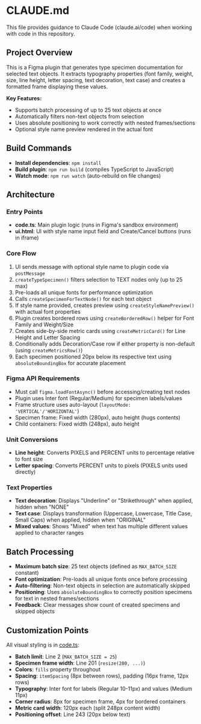 # CLAUDE.md

This file provides guidance to Claude Code (claude.ai/code) when working with code in this repository.

## Project Overview

This is a Figma plugin that generates type specimen documentation for selected text objects. It extracts typography properties (font family, weight, size, line height, letter spacing, text decoration, text case) and creates a formatted frame displaying these values.

**Key Features:**
- Supports batch processing of up to 25 text objects at once
- Automatically filters non-text objects from selection
- Uses absolute positioning to work correctly with nested frames/sections
- Optional style name preview rendered in the actual font

## Build Commands

- **Install dependencies**: `npm install`
- **Build plugin**: `npm run build` (compiles TypeScript to JavaScript)
- **Watch mode**: `npm run watch` (auto-rebuild on file changes)

## Architecture

### Entry Points
- **code.ts**: Main plugin logic (runs in Figma's sandbox environment)
- **ui.html**: UI with style name input field and Create/Cancel buttons (runs in iframe)

### Core Flow
1. UI sends message with optional style name to plugin code via `postMessage`
2. `createTypeSpecimen()` filters selection to TEXT nodes only (up to 25 max)
3. Pre-loads all unique fonts for performance optimization
4. Calls `createSpecimenForTextNode()` for each text object
5. If style name provided, creates preview using `createStyleNamePreview()` with actual font properties
6. Plugin creates bordered rows using `createBorderedRow()` helper for Font Family and Weight/Size
7. Creates side-by-side metric cards using `createMetricCard()` for Line Height and Letter Spacing
8. Conditionally adds Decoration/Case row if either property is non-default (using `createMetricsRow()`)
9. Each specimen positioned 20px below its respective text using `absoluteBoundingBox` for accurate placement

### Figma API Requirements
- Must call `figma.loadFontAsync()` before accessing/creating text nodes
- Plugin uses Inter font (Regular/Medium) for specimen labels/values
- Frame structure uses auto-layout (`layoutMode: 'VERTICAL'/'HORIZONTAL'`)
- Specimen frame: Fixed width (280px), auto height (hugs contents)
- Child containers: Fixed width (248px), auto height

### Unit Conversions
- **Line height**: Converts PIXELS and PERCENT units to percentage relative to font size
- **Letter spacing**: Converts PERCENT units to pixels (PIXELS units used directly)

### Text Properties
- **Text decoration**: Displays "Underline" or "Strikethrough" when applied, hidden when "NONE"
- **Text case**: Displays transformation (Uppercase, Lowercase, Title Case, Small Caps) when applied, hidden when "ORIGINAL"
- **Mixed values**: Shows "Mixed" when text has multiple different values applied to character ranges

## Batch Processing
- **Maximum batch size**: 25 text objects (defined as `MAX_BATCH_SIZE` constant)
- **Font optimization**: Pre-loads all unique fonts once before processing
- **Auto-filtering**: Non-text objects in selection are automatically skipped
- **Positioning**: Uses `absoluteBoundingBox` to correctly position specimens for text in nested frames/sections
- **Feedback**: Clear messages show count of created specimens and skipped objects

## Customization Points
All visual styling is in [code.ts](code.ts):
- **Batch limit**: Line 2 (`MAX_BATCH_SIZE = 25`)
- **Specimen frame width**: Line 201 (`resize(280, ...)`)
- **Colors**: `fills` property throughout
- **Spacing**: `itemSpacing` (8px between rows), padding (16px frame, 12px rows)
- **Typography**: Inter font for labels (Regular 10-11px) and values (Medium 11px)
- **Corner radius**: 8px for specimen frame, 4px for bordered containers
- **Metric card width**: 120px each (split 248px content width)
- **Positioning offset**: Line 243 (20px below text)
